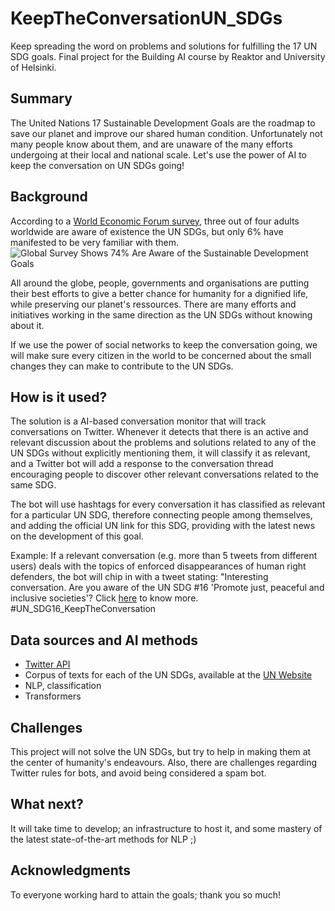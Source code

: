 # KeepTheConversationUN_SDGs
Keep spreading the word on problems and solutions for fulfilling the 17 UN SDG goals. Final project for the Building AI course by Reaktor and University of Helsinki.

## Summary

The United Nations 17 Sustainable Development Goals are the roadmap to save our planet and improve our shared human condition. Unfortunately not many people know about them, and are unaware of the many efforts undergoing at their local and national scale. Let's use the power of AI to keep the conversation on UN SDGs going!

## Background

According to a [World Economic Forum survey](https://www.weforum.org/press/2019/09/global-survey-shows-74-are-aware-of-the-sustainable-development-goals/), three out of four adults worldwide are aware of existence the UN SDGs, but only 6% have manifested to be very familiar with them.
![Global Survey Shows 74% Are Aware of the Sustainable Development Goals](https://assets.weforum.org/editor/large_7RnxWWopV1dhTmULTS3q2Wn1kK6qH2wqHfU8VkeDfMU.PNG)

All around the globe, people, governments and organisations are putting their best efforts to give a better chance for humanity for a dignified life, while preserving our planet's ressources. There are many efforts and initiatives working in the same direction as the UN SDGs without knowing about it.

If we use the power of social networks to keep the conversation going, we will make sure every citizen in the world to be concerned about the small changes they can make to contribute to the UN SDGs.

## How is it used?

The solution is a AI-based conversation monitor that will track conversations on Twitter. Whenever it detects that there is an active and relevant discussion about the problems and solutions related to any of the UN SDGs without explicitly mentioning them, it will classify it as relevant, and a Twitter bot will add a response to the conversation thread encouraging people to discover other relevant conversations related to the same SDG.

The bot will use hashtags for every conversation it has classified as relevant for a particular UN SDG, therefore connecting people among themselves, and adding the official UN link for this SDG, providing with the latest news on the development of this goal.

Example: If a relevant conversation (e.g. more than 5 tweets from different users) deals with the topics of enforced disappearances of human right defenders, the bot will chip in with a tweet stating: "Interesting conversation. Are you aware of the UN SDG #16 'Promote just, peaceful and inclusive societies'? Click [here](https://www.un.org/sustainabledevelopment/peace-justice/) to know more. #UN_SDG16_KeepTheConversation

## Data sources and AI methods
* [Twitter API](https://developer.twitter.com/en/docs)
* Corpus of texts for each of the UN SDGs, available at the [UN Website](https://www.un.org/sustainabledevelopment/peace-justice/)
* NLP, classification
* Transformers

## Challenges

This project will not solve the UN SDGs, but try to help in making them at the center of humanity's endeavours. Also, there are challenges regarding Twitter rules for bots, and avoid being considered a spam bot.

## What next?

It will take time to develop; an infrastructure to host it, and some mastery of the latest state-of-the-art methods for NLP ;)

## Acknowledgments

To everyone working hard to attain the goals; thank you so much!
